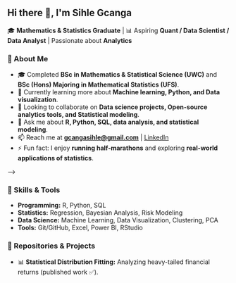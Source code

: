 ## Hi there 👋, I'm Sihle Gcanga

🎓 **Mathematics & Statistics Graduate** | 📊 Aspiring **Quant / Data Scientist / Data Analyst** | Passionate about **Analytics** 

### 📖 About Me
- 🎓 Completed **BSc in Mathematics & Statistical Science (UWC)** and **BSc (Hons) Majoring in Mathematical Statistics (UFS)**.
- 🌱 Currently learning more about **Machine learning, Python, and Data visualization**.
- 👯 Looking to collaborate on **Data science projects, Open-source analytics tools, and Statistical modeling**.
- 💬 Ask me about **R, Python, SQL, data analysis, and statistical modeling**.
- 📫 Reach me at **gcangasihle@gmail.com** | [LinkedIn](https://www.linkedin.com/in/sihle-gcanga-883ba2215)
- ⚡ Fun fact: I enjoy **running half-marathons** and exploring **real-world applications of statistics**.

-->

### 🚀 Skills & Tools  
- **Programming:** R, Python, SQL  
- **Statistics:** Regression, Bayesian Analysis, Risk Modeling  
- **Data Science:** Machine Learning, Data Visualization, Clustering, PCA  
- **Tools:** Git/GitHub, Excel, Power BI, RStudio

### 📂 Repositories & Projects  
- 📊 **Statistical Distribution Fitting:** Analyzing heavy-tailed financial returns (published work ✅).  
